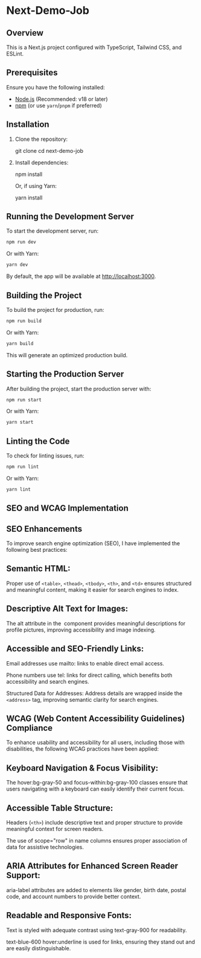 # Next-Demo-Job

## Overview

This is a Next.js project configured with TypeScript, Tailwind CSS, and ESLint.

## Prerequisites

Ensure you have the following installed:

- [Node.js](https://nodejs.org/) (Recommended: v18 or later)
- [npm](https://www.npmjs.com/) (or use `yarn`/`pnpm` if preferred)

## Installation

1. Clone the repository:

   git clone <repository-url>
   cd next-demo-job

2. Install dependencies:

   npm install

   Or, if using Yarn:

   yarn install


## Running the Development Server

To start the development server, run:

```sh
npm run dev
```

Or with Yarn:

```sh
yarn dev
```

By default, the app will be available at [http://localhost:3000](http://localhost:3000).

## Building the Project

To build the project for production, run:

```sh
npm run build
```

Or with Yarn:

```sh
yarn build
```

This will generate an optimized production build.

## Starting the Production Server

After building the project, start the production server with:

```sh
npm run start
```

Or with Yarn:

```sh
yarn start
```

## Linting the Code

To check for linting issues, run:

```sh
npm run lint
```

Or with Yarn:

```sh
yarn lint
```
## SEO and WCAG Implementation

## SEO Enhancements
To improve search engine optimization (SEO), I have implemented the following best practices:

##  Semantic HTML: 
Proper use of `<table>`, `<thead>`, `<tbody>`, `<th>`, and `<td>` ensures structured and meaningful content, making it easier for search engines to index.

##  Descriptive Alt Text for Images: 
The alt attribute in the <Image> component provides meaningful descriptions for profile pictures, improving accessibility and image indexing.

##  Accessible and SEO-Friendly Links:

Email addresses use mailto: links to enable direct email access.

Phone numbers use tel: links for direct calling, which benefits both accessibility and search engines.

Structured Data for Addresses: Address details are wrapped inside the `<address>` tag, improving semantic clarity for search engines.

## WCAG (Web Content Accessibility Guidelines) Compliance
To enhance usability and accessibility for all users, including those with disabilities, the following WCAG practices have been applied:

## Keyboard Navigation & Focus Visibility:

The hover:bg-gray-50 and focus-within:bg-gray-100 classes ensure that users navigating with a keyboard can easily identify their current focus.

## Accessible Table Structure:

Headers (`<th>`) include descriptive text and proper structure to provide meaningful context for screen readers.

The use of scope="row" in name columns ensures proper association of data for assistive technologies.

## ARIA Attributes for Enhanced Screen Reader Support:

aria-label attributes are added to elements like gender, birth date, postal code, and account numbers to provide better context.

## Readable and Responsive Fonts:

Text is styled with adequate contrast using text-gray-900 for readability.

text-blue-600 hover:underline is used for links, ensuring they stand out and are easily distinguishable.